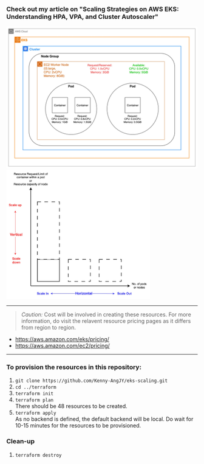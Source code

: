 ### Check out my article on "Scaling Strategies on AWS EKS: Understanding HPA, VPA, and Cluster Autoscaler"

![Pod vs Node resources](./images/pod_vs_node_resource.jpg?raw=true "Pod vs Node resources")
<img src="./images/vertical_vs_horizontal.jpg" alt="Vertical vs Horizontal scaling" style="width:75%;">

---
> *Caution:* Cost will be involved in creating these resources. For more information, do visit the relavent resource pricing pages as it differs from region to region.
- https://aws.amazon.com/eks/pricing/
- https://aws.amazon.com/ec2/pricing/
---

### To provision the resources in this repository:
1. `git clone https://github.com/Kenny-AngJY/eks-scaling.git`
2. `cd ../terraform`
3. `terraform init`
4. `terraform plan` <br>
There should be 48 resources to be created.
5. `terraform apply` <br>
As no backend is defined, the default backend will be local. Do wait for 10-15 minutes for the resources to be provisioned.

### Clean-up
1. `terraform destroy`